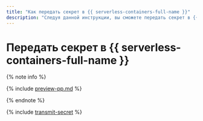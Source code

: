 ```yaml
---
title: "Как передать секрет в {{ serverless-containers-full-name }}"
description: "Следуя данной инструкции, вы сможете передать секрет в {{ serverless-containers-full-name }}."
---
```


# Передать секрет в {{ serverless-containers-full-name }}


{% note info %}

{% include [preview-pp.md](../../../_includes/preview-pp.md) %}

{% endnote %}



{% include [transmit-secret](../../../_includes/serverless-containers/transmit-secret.md) %}
